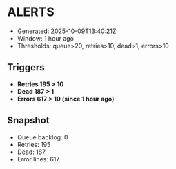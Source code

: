 # ALERTS

- Generated: 2025-10-09T13:40:21Z
- Window: 1 hour ago
- Thresholds: queue>20, retries>10, dead>1, errors>10

## Triggers
- **Retries 195 > 10**
- **Dead 187 > 1**
- **Errors 617 > 10 (since 1 hour ago)**

## Snapshot
- Queue backlog: 0
- Retries: 195
- Dead: 187
- Error lines: 617
